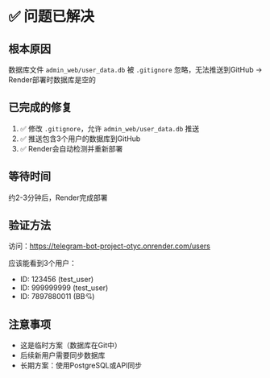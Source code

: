 # ✅ 问题已解决

## 根本原因
数据库文件 `admin_web/user_data.db` 被 `.gitignore` 忽略，无法推送到GitHub
→ Render部署时数据库是空的

## 已完成的修复
1. ✅ 修改 `.gitignore`，允许 `admin_web/user_data.db` 推送
2. ✅ 推送包含3个用户的数据库到GitHub
3. ✅ Render会自动检测并重新部署

## 等待时间
约2-3分钟后，Render完成部署

## 验证方法
访问：https://telegram-bot-project-otyc.onrender.com/users

应该能看到3个用户：
- ID: 123456 (test_user)
- ID: 999999999 (test_user)
- ID: 7897880011 (BB💘)

## 注意事项
- 这是临时方案（数据库在Git中）
- 后续新用户需要同步数据库
- 长期方案：使用PostgreSQL或API同步
